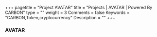 +++
pagetitle = "Project AVATAR"
title = "Projects | AVATAR | Powered By CARBON"
type = ""
weight = 3
Comments = false
Keywords = "CARBON,Token,cryptocurrency"
Description = ""
+++

### AVATAR
